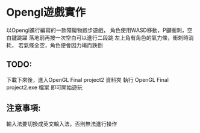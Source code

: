 # Opengl遊戲實作

以Opengl進行編寫的一款障礙物跑步遊戲，
角色使用WASD移動，P鍵衝刺，空白鍵跳躍
落地前再按一次空白可以進行二段跳
左上角有角色的氣力條，衝刺時消耗，
若氣條全空，角色便會因力竭而跌倒

## TODO:
下載下來後，進入OpenGL Final project2 資料夾
執行 OpenGL Final project2.exe 檔案 即可開始遊玩

## 注意事項:
 輸入法要切換成英文輸入法，否則無法進行操作